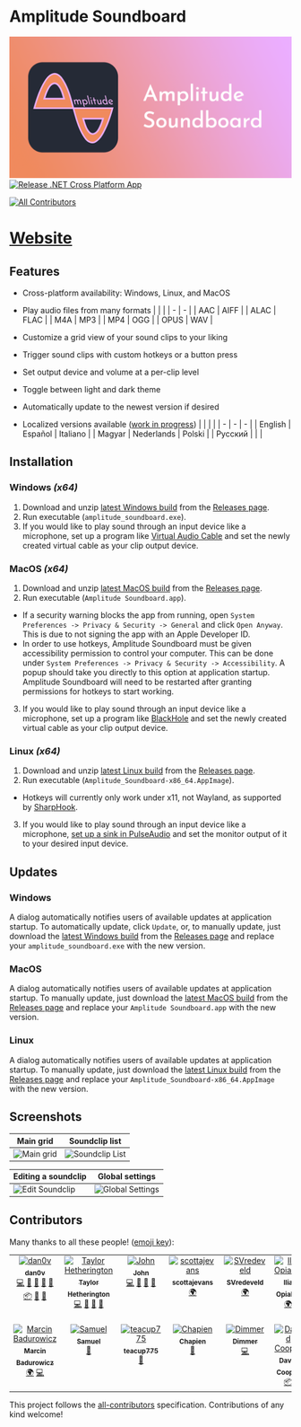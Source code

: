 # Amplitude Soundboard
![GitHub Logo](Branding/Banner.png)
[![Release .NET Cross Platform App](https://github.com/dan0v/AmplitudeSoundboard/actions/workflows/dotnet-desktop.yml/badge.svg)](https://github.com/dan0v/AmplitudeSoundboard/actions/workflows/dotnet-desktop.yml)
<!-- ALL-CONTRIBUTORS-BADGE:START - Do not remove or modify this section -->
[![All Contributors](https://img.shields.io/badge/all_contributors-13-orange.svg?style=flat-square)](#contributors-)
<!-- ALL-CONTRIBUTORS-BADGE:END -->

# [Website](https://amplitude-soundboard.dan0v.com/index.html)

## Features
- Cross-platform availability: Windows, Linux, and MacOS
- Play audio files from many formats
  |  |  |
  | - | - |
  | AAC | AIFF |
  | ALAC | FLAC |
  | M4A | MP3 |
  | MP4 | OGG |
  | OPUS | WAV |

- Customize a grid view of your sound clips to your liking
- Trigger sound clips with custom hotkeys or a button press
- Set output device and volume at a per-clip level
- Toggle between light and dark theme
- Automatically update to the newest version if desired
- Localized versions available ([work in progress](https://github.com/dan0v/AmplitudeSoundboard/issues/7))
  |  |  |  |
  | - | - | - |
  | English | Español | Italiano |
  | Magyar | Nederlands | Polski |
  | Pусский |  |  |

## Installation
### Windows *(x64)*
1. Download and unzip [latest Windows build](https://git.dan0v.com/AmplitudeSoundboard/releases/latest/download/Amplitude_Soundboard_win_x86_64.zip) from the [Releases page](https://git.dan0v.com/AmplitudeSoundboard/releases/).
2. Run executable (`amplitude_soundboard.exe`).
3. If you would like to play sound through an input device like a microphone, set up a program like [Virtual Audio Cable](https://vac.muzychenko.net/en/download.htm) and set the newly created virtual cable as your clip output device.

### MacOS *(x64)*
1. Download and unzip [latest MacOS build](https://github.com/dan0v/AmplitudeSoundboard/releases/latest/download/Amplitude_Soundboard_macOS_x86_64.tar.gz) from the [Releases page](https://git.dan0v.com/AmplitudeSoundboard/releases/).
2. Run executable (`Amplitude Soundboard.app`).
 - If a security warning blocks the app from running, open `System Preferences -> Privacy & Security -> General` and click `Open Anyway`. This is due to not signing the app with an Apple Developer ID.
 - In order to use hotkeys, Amplitude Soundboard must be given accessibility permission to control your computer. This can be done under `System Preferences -> Privacy & Security -> Accessibility`. A popup should take you directly to this option at application startup. Amplitude Soundboard will need to be restarted after granting permissions for hotkeys to start working.
3. If you would like to play sound through an input device like a microphone, set up a program like [BlackHole](https://github.com/ExistentialAudio/BlackHole) and set the newly created virtual cable as your clip output device.

### Linux *(x64)*
1. Download and unzip [latest Linux build](https://github.com/dan0v/AmplitudeSoundboard/releases/latest/download/Amplitude_Soundboard-x86_64.AppImage) from the [Releases page](https://git.dan0v.com/AmplitudeSoundboard/releases/).
2. Run executable (`Amplitude_Soundboard-x86_64.AppImage`).
 - Hotkeys will currently only work under x11, not Wayland, as supported by [SharpHook](https://github.com/TolikPylypchuk/SharpHook).
3. If you would like to play sound through an input device like a microphone, [set up a sink in PulseAudio](https://www.onetransistor.eu/2017/10/virtual-audio-cable-in-linux-ubuntu.html) and set the monitor output of it to your desired input device.

## Updates
### Windows
A dialog automatically notifies users of available updates at application startup. To automatically update, click `Update`, or, to manually update, just download the [latest Windows build](https://git.dan0v.com/AmplitudeSoundboard/releases/latest/download/Amplitude_Soundboard_win_x86_64.zip) from the [Releases page](https://git.dan0v.com/AmplitudeSoundboard/releases/) and replace your `amplitude_soundboard.exe` with the new version.

### MacOS
A dialog automatically notifies users of available updates at application startup. To manually update, just download the [latest MacOS build](https://github.com/dan0v/AmplitudeSoundboard/releases/latest/download/Amplitude_Soundboard_macOS_x86_64.tar.gz) from the [Releases page](https://git.dan0v.com/AmplitudeSoundboard/releases/) and replace your `Amplitude Soundboard.app` with the new version.

### Linux
A dialog automatically notifies users of available updates at application startup. To manually update, just download the [latest Linux build](https://github.com/dan0v/AmplitudeSoundboard/releases/latest/download/Amplitude_Soundboard-x86_64.AppImage) from the [Releases page](https://git.dan0v.com/AmplitudeSoundboard/releases/) and replace your `Amplitude_Soundboard-x86_64.AppImage` with the new version.

## Screenshots
Main grid|Soundclip list
-|-
![Main grid](https://github.com/dan0v/AmplitudeSoundboard/raw/master/docs/assets/img/MainGrid.png) | ![Soundclip List](https://github.com/dan0v/AmplitudeSoundboard/raw/master/docs/assets/img/SoundclipList.png)

Editing a soundclip|Global settings
-|-
![Edit Soundclip](https://github.com/dan0v/AmplitudeSoundboard/raw/master/docs/assets/img/EditSoundClip.png)|![Global Settings](https://github.com/dan0v/AmplitudeSoundboard/raw/master/docs/assets/img/Settings.png)

## Contributors

Many thanks to all these people! ([emoji key](https://allcontributors.org/docs/en/emoji-key)):

<!-- ALL-CONTRIBUTORS-LIST:START - Do not remove or modify this section -->
<!-- prettier-ignore-start -->
<!-- markdownlint-disable -->
<table>
  <tbody>
    <tr>
      <td align="center" valign="top" width="14.28%"><a href="https://github.com/dan0v"><img src="https://avatars.githubusercontent.com/u/7658521?v=4?s=100" width="100px;" alt="dan0v"/><br /><sub><b>dan0v</b></sub></a><br /><a href="https://github.com/dan0v/AmplitudeSoundboard/commits?author=dan0v" title="Code">💻</a> <a href="https://github.com/dan0v/AmplitudeSoundboard/issues?q=author%3Adan0v" title="Bug reports">🐛</a> <a href="#design-dan0v" title="Design">🎨</a> <a href="https://github.com/dan0v/AmplitudeSoundboard/commits?author=dan0v" title="Documentation">📖</a> <a href="#maintenance-dan0v" title="Maintenance">🚧</a> <a href="#platform-dan0v" title="Packaging/porting to new platform">📦</a> <a href="https://github.com/dan0v/AmplitudeSoundboard/pulls?q=is%3Apr+reviewed-by%3Adan0v" title="Reviewed Pull Requests">👀</a> <a href="#userTesting-dan0v" title="User Testing">📓</a></td>
      <td align="center" valign="top" width="14.28%"><a href="https://github.com/Taylor-Cozy"><img src="https://avatars.githubusercontent.com/u/19821121?v=4?s=100" width="100px;" alt="Taylor Hetherington"/><br /><sub><b>Taylor Hetherington</b></sub></a><br /><a href="https://github.com/dan0v/AmplitudeSoundboard/commits?author=Taylor-Cozy" title="Code">💻</a> <a href="#userTesting-Taylor-Cozy" title="User Testing">📓</a> <a href="https://github.com/dan0v/AmplitudeSoundboard/commits?author=Taylor-Cozy" title="Documentation">📖</a> <a href="#design-Taylor-Cozy" title="Design">🎨</a></td>
      <td align="center" valign="top" width="14.28%"><a href="https://github.com/John-Cozy"><img src="https://avatars.githubusercontent.com/u/36801893?v=4?s=100" width="100px;" alt="John"/><br /><sub><b>John</b></sub></a><br /><a href="https://github.com/dan0v/AmplitudeSoundboard/commits?author=John-Cozy" title="Code">💻</a> <a href="#userTesting-John-Cozy" title="User Testing">📓</a> <a href="https://github.com/dan0v/AmplitudeSoundboard/commits?author=John-Cozy" title="Documentation">📖</a> <a href="#design-John-Cozy" title="Design">🎨</a></td>
      <td align="center" valign="top" width="14.28%"><a href="https://github.com/scottajevans"><img src="https://avatars.githubusercontent.com/u/39980206?v=4?s=100" width="100px;" alt="scottajevans"/><br /><sub><b>scottajevans</b></sub></a><br /><a href="#translation-scottajevans" title="Translation">🌍</a></td>
      <td align="center" valign="top" width="14.28%"><a href="https://github.com/SonjaVredeveld"><img src="https://avatars.githubusercontent.com/u/10913197?v=4?s=100" width="100px;" alt="SVredeveld"/><br /><sub><b>SVredeveld</b></sub></a><br /><a href="#translation-SonjaVredeveld" title="Translation">🌍</a></td>
      <td align="center" valign="top" width="14.28%"><a href="https://github.com/GF1977"><img src="https://avatars.githubusercontent.com/u/13718260?v=4?s=100" width="100px;" alt="Ilia Opiakin"/><br /><sub><b>Ilia Opiakin</b></sub></a><br /><a href="#translation-GF1977" title="Translation">🌍</a></td>
      <td align="center" valign="top" width="14.28%"><a href="https://github.com/AntoSkate"><img src="https://avatars.githubusercontent.com/u/36473846?v=4?s=100" width="100px;" alt="Antonio Brugnolo"/><br /><sub><b>Antonio Brugnolo</b></sub></a><br /><a href="#translation-AntoSkate" title="Translation">🌍</a></td>
    </tr>
    <tr>
      <td align="center" valign="top" width="14.28%"><a href="https://ktos.info"><img src="https://avatars.githubusercontent.com/u/1633261?v=4?s=100" width="100px;" alt="Marcin Badurowicz"/><br /><sub><b>Marcin Badurowicz</b></sub></a><br /><a href="#translation-ktos" title="Translation">🌍</a> <a href="https://github.com/dan0v/AmplitudeSoundboard/commits?author=ktos" title="Code">💻</a></td>
      <td align="center" valign="top" width="14.28%"><a href="https://github.com/Swell61"><img src="https://avatars.githubusercontent.com/u/32226560?v=4?s=100" width="100px;" alt="Samuel"/><br /><sub><b>Samuel</b></sub></a><br /><a href="#userTesting-swell61" title="User Testing">📓</a></td>
      <td align="center" valign="top" width="14.28%"><a href="https://github.com/teacup775"><img src="https://avatars.githubusercontent.com/u/2474259?v=4?s=100" width="100px;" alt="teacup775"/><br /><sub><b>teacup775</b></sub></a><br /><a href="https://github.com/dan0v/AmplitudeSoundboard/issues?q=author%3Ateacup775" title="Bug reports">🐛</a></td>
      <td align="center" valign="top" width="14.28%"><a href="https://chapien.net/"><img src="https://avatars.githubusercontent.com/u/2068976?v=4?s=100" width="100px;" alt="Chapien"/><br /><sub><b>Chapien</b></sub></a><br /><a href="https://github.com/dan0v/AmplitudeSoundboard/issues?q=author%3AChapien" title="Bug reports">🐛</a></td>
      <td align="center" valign="top" width="14.28%"><a href="https://github.com/deadnamedimmer"><img src="https://avatars.githubusercontent.com/u/43499958?v=4?s=100" width="100px;" alt="Dimmer"/><br /><sub><b>Dimmer</b></sub></a><br /><a href="https://github.com/dan0v/AmplitudeSoundboard/commits?author=deadnamedimmer" title="Code">💻</a></td>
      <td align="center" valign="top" width="14.28%"><a href="https://jew.pizza/"><img src="https://avatars.githubusercontent.com/u/873944?v=4?s=100" width="100px;" alt="David Cooper"/><br /><sub><b>David Cooper</b></sub></a><br /><a href="#platform-dtcooper" title="Packaging/porting to new platform">📦</a></td>
    </tr>
  </tbody>
</table>

<!-- markdownlint-restore -->
<!-- prettier-ignore-end -->

<!-- ALL-CONTRIBUTORS-LIST:END -->

This project follows the [all-contributors](https://github.com/all-contributors/all-contributors) specification. Contributions of any kind welcome!
